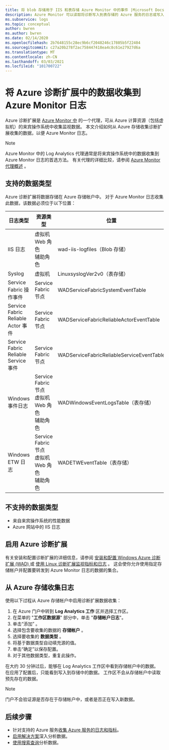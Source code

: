 ```yaml
---
title: 将 blob 存储用于 IIS 和表存储 Azure Monitor 中的事件 |Microsoft Docs
description: Azure Monitor 可以读取将诊断写入到表存储的 Azure 服务的日志或写入到 Blob 存储的 IIS 日志。
ms.subservice: logs
ms.topic: conceptual
author: bwren
ms.author: bwren
ms.date: 02/14/2020
ms.openlocfilehash: 2b7648155c28ec9b6cf2048246c17805b5f22404
ms.sourcegitcommit: c27a20b278f2ac758447418ea4c8c61e27927d6a
ms.translationtype: MT
ms.contentlocale: zh-CN
ms.lasthandoff: 03/03/2021
ms.locfileid: "101700722"
---
```

# <a name="collect-data-from-azure-diagnostics-extension-to-azure-monitor-logs"></a>将 Azure 诊断扩展中的数据收集到 Azure Monitor 日志
Azure 诊断扩展是 [Azure Monitor 中](../agents/agents-overview.md) 的一个代理，可从 Azure 计算资源（包括虚拟机）的来宾操作系统中收集监视数据。 本文介绍如何从 Azure 存储收集诊断扩展收集的数据，以便 Azure Monitor 日志。

> [!NOTE]
> Azure Monitor 中的 Log Analytics 代理通常是将来宾操作系统中的数据收集到 Azure Monitor 日志的首选方法。 有关代理的详细比较，请参阅 [Azure Monitor 代理概述](../agents/agents-overview.md) 。

## <a name="supported-data-types"></a>支持的数据类型
Azure 诊断扩展将数据存储在 Azure 存储帐户中。 对于 Azure Monitor 日志收集此数据，该数据必须位于以下位置：

| 日志类型 | 资源类型 | 位置 |
| --- | --- | --- |
| IIS 日志 |虚拟机 <br> Web 角色 <br> 辅助角色 |wad-iis-logfiles（Blob 存储） |
| Syslog |虚拟机 |LinuxsyslogVer2v0（表存储） |
| Service Fabric 操作事件 |Service Fabric 节点 |WADServiceFabricSystemEventTable |
| Service Fabric Reliable Actor 事件 |Service Fabric 节点 |WADServiceFabricReliableActorEventTable |
| Service Fabric Reliable Service 事件 |Service Fabric 节点 |WADServiceFabricReliableServiceEventTable |
| Windows 事件日志 |Service Fabric 节点 <br> 虚拟机 <br> Web 角色 <br> 辅助角色 |WADWindowsEventLogsTable（表存储） |
| Windows ETW 日志 |Service Fabric 节点 <br> 虚拟机 <br> Web 角色 <br> 辅助角色 |WADETWEventTable（表存储） |

## <a name="data-types-not-supported"></a>不支持的数据类型

- 来自来宾操作系统的性能数据
- Azure 网站中的 IIS 日志


## <a name="enable-azure-diagnostics-extension"></a>启用 Azure 诊断扩展
有关安装和配置诊断扩展的详细信息，请参阅 [安装和配置 Windows Azure 诊断扩展 (WAD) ](../agents/diagnostics-extension-windows-install.md) 或 [使用 Linux 诊断扩展监视指标和日志](../../virtual-machines/extensions/diagnostics-linux.md) 。 这会使你允许使用指定存储帐户并配置要转发到 Azure Monitor 日志的数据的集合。


## <a name="collect-logs-from-azure-storage"></a>从 Azure 存储收集日志
使用以下过程从 Azure 存储帐户中启用诊断扩展数据收集：

1. 在 Azure 门户中转到 **Log Analytics 工作** 区并选择工作区。
1. 在菜单的 "**工作区数据源**" 部分中，单击 "**存储帐户日志**"。
2. 单击“添加”  。
3. 选择包含要收集的数据的 **存储帐户** 。
4. 选择要收集的 **数据类型** 。
5. 将基于数据类型自动填充源的值。
6. 单击“确定”以保存配置。
7. 对于其他数据类型，重复此操作。

在大约 30 分钟过后，能够在 Log Analytics 工作区中看到存储帐户中的数据。 在应用了配置后，只能看到写入到存储中的数据。 工作区不会从存储帐户中读取预先存在的数据。

> [!NOTE]
> 门户不会验证源是否存在于存储帐户中，或者是否正在写入新数据。



## <a name="next-steps"></a>后续步骤

* 针对支持的 Azure 服务[收集 Azure 服务的日志和指标](./resource-logs.md#send-to-log-analytics-workspace)。
* [启用解决方案](../insights/solutions.md)深入分析数据。
* [使用搜索查询](../logs/log-query-overview.md)分析数据。